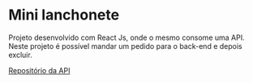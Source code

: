 <h1> Mini lanchonete</h1>
<p> Projeto desenvolvido com React Js, onde o mesmo consome uma API. Neste projeto é possível mandar um pedido para o back-end e depois excluir.</p>
<a href="https://github.com/Alexandresfi/Back-end-project-lanche/tree/master">Repositório da API</a>
